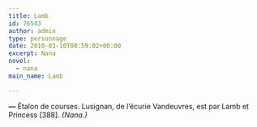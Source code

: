 ```yaml
---
title: Lamb
id: 76543
author: admin
type: personnage
date: 2010-03-10T08:59:02+00:00
excerpt: Nana
novel:
  - nana
main_name: Lamb

---
```

**—** Étalon de courses. Lusignan, de l&rsquo;écurie Vandeuvres, est par Lamb et Princess [388]. _(Nana.)_